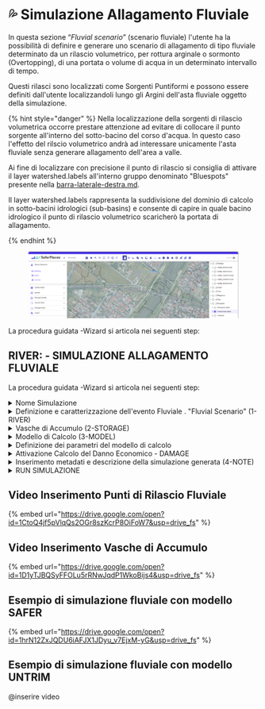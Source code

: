 # 💦 Simulazione Allagamento Fluviale

In questa sezione “_Fluvial scenario_” (scenario fluviale) l'utente ha  la possibilità di definire e generare uno scenario di allagamento di tipo fluviale determinato da un rilascio volumetrico, per rottura arginale o sormonto (Overtopping), di una portata o volume di acqua in un determinato intervallo di tempo.

Questi rilasci sono localizzati come Sorgenti Puntiformi e possono essere definiti dall'utente localizzandoli lungo gli Argini dell'asta fluviale oggetto della simulazione.



{% hint style="danger" %}
Nella localizzazione della sorgenti di rilascio volumetrica occorre prestare attenzione ad evitare di collocare il punto sorgente all'interno del sotto-bacino del corso d'acqua. In questo caso l'effetto del rilscio volumetrico andrà ad interessare unicamente l'asta fluviale senza generare allagamento dell'area a valle.

Ai fine di localizzare con precisione il punto di rilascio si consiglia di attivare il layer watershed.labels all'interno gruppo denominato "Bluespots" presente nella [barra-laterale-destra.md](../../saferplaces-interfaccia-gui-web/barra-laterale-destra.md "mention").

Il layer watershed.labels rappresenta la suddivisione del dominio di calcolo in sotto-bacini idrologici (sub-basins)  e consente di capire in quale bacino idrologico il punto di rilascio volumetrico scaricherò la portata di allagamento.


{% endhint %}

<figure><img src="../../.gitbook/assets/watershed.png" alt=""><figcaption></figcaption></figure>

La procedura guidata -Wizard si articola nei seguenti step:

## RIVER: - SIMULAZIONE ALLAGAMENTO FLUVIALE

La procedura guidata -Wizard si articola nei seguenti step:

<details>

<summary>Nome Simulazione</summary>

L'utente può modificare il nome della simulaizone editando liberamente il nome che viene assegnato automaticamente. Si consiglia di utilizzare un nome composto da caratteri standard e numeri senza uso dello spazio e/o simboli.

<img src="../../.gitbook/assets/COAST_NAME.png" alt="" data-size="original">



</details>

<details>

<summary>Definizione e caratterizzazione  dell'evento  Fluviale . "Fluvial Scenario" (1-RIVER)</summary>

l primo step 1-RIVER richiede la localizzazione  e caratterizzazione in termini di intensità e durata dell'evento di rilascio fluviale che si intende simulare simulare.

L'utente ha la possibilità di generare e localizzare molteplici eventi di rilascio fluviale, che possono essere determinati da Rottura Arginale o Sormonto Arginale, attraverso l'attivazione del pulsante "ADD RIVER EVENT".

<img src="../../.gitbook/assets/ADD_RIVER_EVENT.png" alt="" data-size="original">

Dopo avere cliccato sul pulsante si attiva il Tool River che permette di definire sulla mappa i punti di rilascio fluviale.&#x20;

L'aggiunta di un nuovo punto avviene cliccando sulla mappa con il tasto destro del Mouse.

* NEW consente di aggiungere un nuovo punto e di definire successivamente il volume di acqua oggetto del rilscio puntuale
* DELETE - Eliminare un singolo punto di rilascio
* CLEAR - Eliminare tutti i punti di rilascio

Dopo avere aggiunto nel dominio di calcolo tutti i punti di rilascio Fluviale, cliccando sul pulsante BACK TO THE WIZARD, si ritorna alla finestra che riporta il numero totale dei punti definiti (che rappresentano le eventuali brecce o sormonti arginali) e il valore cumulato del volume rilasciato da tutti i punti definiti sulla mappa del dominio.

Per tutti i punti generati e il corrispondente volume cumulato  l'utente deve definire la durata del rilascio che verrà utilizzata dal modello idrodinamico UNTRIM.

La DURATA del Rilascio ("Total duration of the river event")  viene definita in ore (h) e rappresenta la durata del rilascio per tutti i punti definiti. Non è possibile definire durate specifiche per ogni punto di rilascio.

<img src="../../.gitbook/assets/1_RIVER.png" alt="" data-size="original">

</details>

<details>

<summary>Vasche di Accumulo (2-STORAGE)</summary>

Come misura di mitigazione dell'hazard la piattaforma SaferPlaces consente all'utente di inserire nel dominio di calcolo delle Vasche di Accumulo (Storage Tanks) che permettono di ridurre il volume di acqua che allaga una specifica area o sotto-bacino del dominio oggetto della simulazione.

Gli Storage Tanks possono essere localizzato come elementi puntiformi mediante l'attivazione dello strumento “_Draw storage tank_”, presente sia nel Wizard che nella  [barra-superiore.md](../../saferplaces-interfaccia-gui-web/barra-superiore.md "mention").

Il tool di generazione delle Storage Tank (Vasche di Accumulo) si attiva cliccando sul Pulsante "NEW" e consente di localizzare le vasche e di associare a ciascuna vasca la capacità volumetrica in mc.

Nel riquadro denominato "Select Storage Tanks to simulate" l'utente ha la possibilità di selezionare e/o rimuvere le Vasche di Accumulo presenti nel dominio. Con il Pulsante "REMOVE ALL" si de-selezionano tutte le vasche presenti.

<img src="../../.gitbook/assets/2_STORAGE_RIVER.png" alt="" data-size="original">

</details>

<details>

<summary>Modello di Calcolo (3-MODEL)</summary>

In questa sezione del Wizard l'utente ha la possibilità di&#x20;

1. Selezionare il modello di Allagamento (Hazard)
2. Attivare il calcolo del Dannno Economico (Damage)

I modelli di allagamento Pluviale disponibili sono:&#x20;

[safer\_rain.md](../modelli-di-allagamento-hazard-saferplaces/safer\_rain.md "mention") - Modello Raster-based filling and spilling

[untrim.md](../modelli-di-allagamento-hazard-saferplaces/untrim.md "mention") - Modello Idrodinamico 2D

L'opzione di default è sempre il modello [safer\_rain.md](../modelli-di-allagamento-hazard-saferplaces/safer\_rain.md "mention")

Nel caso si selezioni il modello [untrim.md](../modelli-di-allagamento-hazard-saferplaces/untrim.md "mention") occorre definire i seguenti parametri "Settings" cliccando sul task dedicato.&#x20;

* Slider - Durata della Simulazione in ore (h) -Tmax - Max time of simulation
* Slider - Coefficiente di scabrezza Manning  -Manning Coefficient
* Slider - Cella di calcolo in numero di pixel -nl - The number of pixel for each element side&#x20;
* Slider - Tempo di integrazione numerico  (min) -Delta T - Time simulation step
* Slider - Frequenza Stampa Output  (min) -Ti - Time shoot interval

L'attivazione del modello di calcolo del Danno Economico procede spuntando il check-box "Apply Damage"

<img src="../../.gitbook/assets/fluvial_scenario.png" alt="" data-size="original">

</details>

<details>

<summary>Definizione dei parametri del modello di calcolo</summary>

<img src="../../.gitbook/assets/image (50).png" alt="" data-size="original">

<img src="../../.gitbook/assets/image (51).png" alt="" data-size="original">

<img src="../../.gitbook/assets/image (52).png" alt="" data-size="original">

@@copiare da pluvial una volta definito

</details>

<details>

<summary>Attivazione Calcolo del Danno Economico - DAMAGE</summary>

Nella procedura guidata alla pagina "Model" è possibile attivare il calcolo del danno economico per ciascun edificio inserito.

Il calcolo del Danno Economico viene eseguito in prima analisi applicando le seguenti ipotesi:

1. Tutti gli edifici cono considerati residenziali con un curva di vulnerabilità residenziale
2. Valore dell'edificio pari a 1000 euro/mq

\


</details>

<details>

<summary>Inserimento metadati e descrizione della simulazione generata (4-NOTE)</summary>

Cliccando sul pulsante EDIT l'utente può attivare una casella di testo dove inserire metadati e dettagli descrittivi della simulazione che ha appena creato.Cliccando sul pulsante

<img src="../../.gitbook/assets/4_NOTE_RIVER.png" alt="" data-size="original">

\


</details>

<details>

<summary>RUN SIMULAZIONE</summary>

Cliccando sul pulsante RUN l'utente attiva l'esecuzione della simulazione creata.\
Dopo l'avvio sul pannello Control Panel si aggiungerà l'esecuzione del processo attivato con indicazione dello stato di avanzamento.

<img src="../../.gitbook/assets/control_panel.png" alt="" data-size="original">\


</details>



## Video Inserimento Punti di Rilascio Fluviale



{% embed url="https://drive.google.com/open?id=1CtoQ4jf5pVlqQs2OGr8szKcrP8OiFoW7&usp=drive_fs" %}



## Video Inserimento Vasche di Accumulo



{% embed url="https://drive.google.com/open?id=1D1yTJBQSyFFOLu5rRNwJqdP1WkoBijs4&usp=drive_fs" %}

## Esempio di simulazione fluviale con modello SAFER



{% embed url="https://drive.google.com/open?id=1hrN12ZxJQDU6iAFJX1JDyu_v7EjxM-yG&usp=drive_fs" %}

## Esempio di simulazione fluviale con modello UNTRIM



@inserire video
